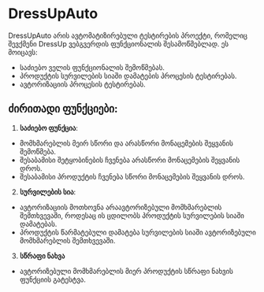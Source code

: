 # DressUpAuto

DressUpAuto არის ავტომატიზირებული ტესტირების პროექტი, რომელიც შევქმენი DressUp ვებგვერდის ფუნქციონალის შესამოწმებლად. ეს მოიცავს:
- საძიებო ველის ფუნქციონალის შემოწმებას. 
- პროდუქტის სურვილების სიაში დამატების პროცესის ტესტირებას.
- ავტორიზაციის პროცესის ტესტირებას.

## ძირითადი ფუნქციები:
1. **საძიებო ფუნქცია**:
- მომხმარებლის მეირ სწორი და არასწორი მონაცემების შეყვანის შემოწმება.
- შესაბამისი შეტყობინების ჩვენება არასწორი მონაცემების შეყვანის დროს.
- შესაბამისი პროდუქტის ჩვენება სწორი მონაცემების შეყვანის დროს.
2. **სურვილების სია**:
  - ავტორიზაციის მოთხოვნა არაავტორიზებული მომხმარებლის შემთხვევაში, როდესაც ის ცდილობს პროდუქტის სურვილების სიაში დამატებას.
  - პროდუქტის წარმატებული დამატება სურვილების სიაში ავტორიზებული მომხმარებლის შემთხვევაში.
3. **სწრაფი ნახვა**
  - ავტორიზებული მომხმარებლის მიერ პროდუქტის სწრაფი ნახვის ფუნქციის გატესტვა.
